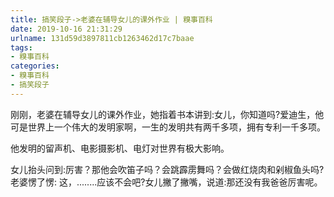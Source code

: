 ```yaml
---
title: 搞笑段子->老婆在辅导女儿的课外作业 | 糗事百科
date: 2019-10-16 21:31:29
urlname: 131d59d3897811cb1263462d17c7baae
tags: 
- 糗事百科
categories:
- 糗事百科
- 搞笑段子
---
```

刚刚，老婆在辅导女儿的课外作业，她指着书本讲到:女儿，你知道吗?爱迪生，他可是世界上一个伟大的发明家啊，一生的发明共有两千多项，拥有专利一千多项。

他发明的留声机、电影摄影机、电灯对世界有极大影响。

女儿抬头问到:厉害？那他会吹笛子吗？会跳霹雳舞吗？会做红烧肉和剁椒鱼头吗?老婆愣了愣: 这，........应该不会吧?女儿撇了撇嘴，说道:那还没有我爸爸厉害呢。


